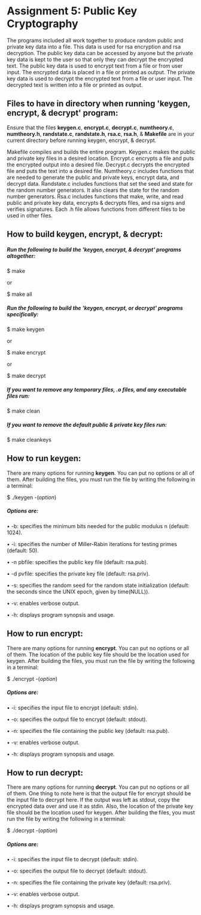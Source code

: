 # Assignment 5: Public Key Cryptography

The programs included all work together to produce random public and private key data into a file. This data is used for rsa encryption and rsa decryption. The public key data can be accessed by anyone but the private key data is kept to the user so that only they can decrypt the encrypted text. The public key data is used to encrypt text from a file or from user input. The encrypted data is placed in a file or printed as output. The private key data is used to decrypt the encrypted text from a file or user input. The decrypted text is written into a file or printed as output.

## Files to have in directory when running 'keygen, encrypt, & decrypt' program:

Ensure that the files **keygen.c**, **encrypt.c**, **decrypt.c**, **numtheory.c**, **numtheory.h**, **randstate.c**, **randstate.h**, **rsa.c**, **rsa.h**, & **Makefile** are in your current directory before running keygen, encrypt, & decrypt. 

Makefile compiles and builds the entire program. Keygen.c makes the public and private key files in a desired location. Encrypt.c encrypts a file and puts the encrypted output into a desired file. Decrypt.c decrypts the encrypted file and puts the text into a desired file. Numtheory.c includes functions that are needed to generate the public and private keys, encrypt data, and decrypt data. Randstate.c includes functions that set the seed and state for the random number generators. It also clears the state for the random number generators. Rsa.c includes functions that make, write, and read public and private key data, encrypts & decrypts files, and rsa signs and verifies signatures. Each .h file allows functions from different files to be used in other files.

## How to build keygen, encrypt, & decrypt:

##### Run the following to build the 'keygen, encrypt, & decrypt' programs altogether:

$ make

or

$ make all

##### Run the following to build the 'keygen, encrypt, or decrypt' programs specifically:

$ make keygen

or

$ make encrypt

or

$ make decrypt

##### If you want to remove any temporary files, .o files, and any executable files run:

$ make clean

##### If you want to remove the default public & private key files run:

$ make cleankeys

## How to run keygen:

There are many options for running **keygen**. You can put no options or all of them. After building the files, you must run the file by writing the following in a terminal:

 $ ./keygen -(*option*)
 
##### Options are:

• -b: specifies the minimum bits needed for the public modulus n (default: 1024).

• -i: specifies the number of Miller-Rabin iterations for testing primes (default: 50).

• -n pbfile: specifies the public key file (default: rsa.pub).

• -d pvfile: specifies the private key file (default: rsa.priv).

• -s: specifies the random seed for the random state initialization (default: the seconds since the
      UNIX epoch, given by time(NULL)).
      
• -v: enables verbose output.

• -h: displays program synopsis and usage.

## How to run encrypt:

There are many options for running **encrypt**. You can put no options or all of them. The location of the public key file should be the location used for keygen. After building the files, you must run the file by writing the following in a terminal:

 $ ./encrypt -(*option*)
 
##### Options are:

• -i: specifies the input file to encrypt (default: stdin).

• -o: specifies the output file to encrypt (default: stdout).

• -n: specifies the file containing the public key (default: rsa.pub).

• -v: enables verbose output.

• -h: displays program synopsis and usage.

## How to run decrypt:

There are many options for running **decrypt**. You can put no options or all of them. One thing to note here is that the output file for encrypt should be the input file to decrypt here. If the output was left as stdout, copy the encrypted data over and use it as stdin. Also, the location of the private key file should be the location used for keygen. After building the files, you must run the file by writing the following in a terminal:

 $ ./decrypt -(*option*)
 
##### Options are:

• -i: specifies the input file to decrypt (default: stdin).

• -o: specifies the output file to decrypt (default: stdout).

• -n: specifies the file containing the private key (default: rsa.priv).

• -v: enables verbose output.

• -h: displays program synopsis and usage.

